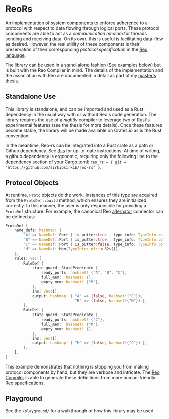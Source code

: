 # ReoRs



An implementation of system components to enforce adherence to a protocol with respect to data flowing through logical ports. These protocol components are able to act as a _communication medium_ for threads sending and receiving data. On its own, this is useful is facilitating data-flow as desired. However, the real utlility of these components is their preservation of their corresponding _protocol specification_ in the [Reo language](http://reo.project.cwi.nl).

The library can be used in a stand-alone fashion (See examples below) but is built with the Reo Compiler in mind. The details of the implementation and the association with Reo are documented in detail as part of my [master's thesis](https://github.com/sirkibsirkib/msc_latex). 

## Standalone Use
This library is standalone, and can be imported and used as a Rust dependency in the usual way with or without Reo's code generation. The library requires the use of a _nightly_ compiler to leverage two of Rust's experimental features (see the thesis for more details). Once these features become stable, the library will be made available on Crates.io as is the Rust convention.

In the meantime, Reo-rs can be integrated into a Rust crate as a path or Github dependency. See [this](https://doc.rust-lang.org/cargo/reference/specifying-dependencies.html) for up-to-date instructions. At time of writing, a github dependency is ergonomic, requiring only the following line to the dependency section of your Cargo.toml: `reo_rs = { git = "https://github.com/sirkibsirkib/reo-rs" }`.

## Protocol Objects
At runtime, `Proto` objects do the work. Instances of this type are acquired from the `ProtoDef::build` method, which ensures they are initialized correctly. In this manner, the user is only responsible for providing a `ProtoDef` structure. For example, the canonical Reo [alternator](http://reo.project.cwi.nl/v2/#examples-of-complex-connectors) connector can be defined as:

```rust
ProtoDef {
    name_defs: hashmap! {
        "A" => NameDef::Port { is_putter:true , type_info: TypeInfo::of::<u32>() },
        "B" => NameDef::Port { is_putter:true , type_info: TypeInfo::of::<u32>() },
        "C" => NameDef::Port { is_putter:false, type_info: TypeInfo::of::<u32>() },
        "M" => NameDef::Mem(TypeInfo::of::<u32>()),
    },
    rules: vec![
        RuleDef {
            state_guard: StatePredicate {
                ready_ports: hashset! {"A", "B", "C"},
                full_mem:  hashset! {},
                empty_mem: hashset! {"M"},
            },
            ins: vec![],
            output: hashmap! { "A" => (false, hashset!{"C"}),
                               "B" => (false, hashset!{"M"}) },
        },
        RuleDef {
            state_guard: StatePredicate {
                ready_ports: hashset! {"C"},
                full_mem:  hashset! {"M"},
                empty_mem: hashset! {},
            },
            ins: vec![],
            output: hashmap! { "M" => (false, hashset!{"C"}) },
        },
    ],
}

```

This example demonstrates that nothing is stopping you from making protocol components by hand, but they are verbose and intricate. The [Reo Compiler](http://reo.project.cwi.nl) is able to generate these definitions from more human-friendly Reo specifications.

## Playground
See the `/playground/` for a walkthrough of how this library may be used